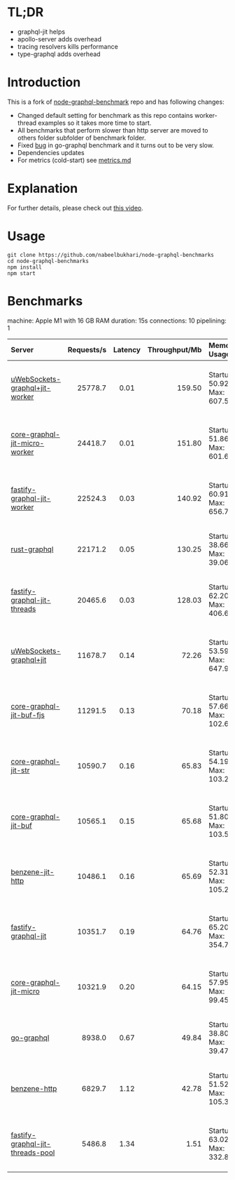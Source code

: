 # TL;DR

- graphql-jit helps
- apollo-server adds overhead
- tracing resolvers kills performance
- type-graphql adds overhead

# Introduction

This is a fork of [node-graphql-benchmark](https://github.com/benawad/node-graphql-benchmarks) repo and has following changes:

- Changed default setting for benchmark as this repo contains worker-thread examples so it takes more time to start.
- All benchmarks that perform slower than http server are moved to others folder subfolder of benchmark folder.
- Fixed [bug](https://github.com/nabeelbukhari/node-graphql-benchmarks/blob/127b19c31d8eeba25a66889f58d3518bf082b556/other-benchmarks/go-gql/server.go#L25) in go-graphql benchmark and it turns out to be very slow.
- Dependencies updates
- For metrics (cold-start) see [metrics.md](METRICS.md)

# Explanation

For further details, please check out [this video](https://www.youtube.com/watch?v=JbV7MCeEPb8).

# Usage

```
git clone https://github.com/nabeelbukhari/node-graphql-benchmarks
cd node-graphql-benchmarks
npm install
npm start
```

# Benchmarks
machine: Apple M1 with 16 GB RAM
duration: 15s
connections: 10
pipelining: 1

| Server                                                                                                                                            | Requests/s | Latency | Throughput/Mb | Memory Usage                    | CPU Usage                                        |
| :--                                                                                                                                               | --:        | :-:     | --:           | :--                             | :--                                              |
| [uWebSockets-graphql+jit-worker](https://github.com/benawad/node-graphql-benchmarks/tree/master/benchmarks/uWebSockets-graphql+jit-worker.js)     | 25778.7    | 0.01    | 159.50        | Startup: 50.92MB, Max: 607.52MB | User: 42478.74 sec(s), System: 5981.34 sec(s)    |
| [core-graphql-jit-micro-worker](https://github.com/benawad/node-graphql-benchmarks/tree/master/benchmarks/core-graphql-jit-micro-worker.js)       | 24418.7    | 0.01    | 151.80        | Startup: 51.86MB, Max: 601.63MB | User: 43302.26 sec(s), System: 5885.66 sec(s)    |
| [fastify-graphql-jit-worker](https://github.com/benawad/node-graphql-benchmarks/tree/master/benchmarks/fastify-graphql-jit-worker.js)             | 22524.3    | 0.03    | 140.92        | Startup: 60.91MB, Max: 656.77MB | User: 41470.41 sec(s), System: 5872.09 sec(s)    |
| [rust-graphql](https://github.com/benawad/node-graphql-benchmarks/tree/master/benchmarks/rust-graphql.js)                                         | 22171.2    | 0.05    | 130.25        | Startup: 38.66MB, Max: 39.06MB  | User: 2.90 sec(s), System: 0.50 sec(s)           |
| [fastify-graphql-jit-threads](https://github.com/benawad/node-graphql-benchmarks/tree/master/benchmarks/fastify-graphql-jit-threads.js)           | 20465.6    | 0.03    | 128.03        | Startup: 62.20MB, Max: 406.61MB | User: 40679.48 sec(s), System: 6427.14 sec(s)    |
| [uWebSockets-graphql+jit](https://github.com/benawad/node-graphql-benchmarks/tree/master/benchmarks/uWebSockets-graphql+jit.js)                   | 11678.7    | 0.14    | 72.26         | Startup: 53.59MB, Max: 647.92MB | User: -67694.40 sec(s), System: -11310.66 sec(s) |
| [core-graphql-jit-buf-fjs](https://github.com/benawad/node-graphql-benchmarks/tree/master/benchmarks/core-graphql-jit-buf-fjs.js)                 | 11291.5    | 0.13    | 70.18         | Startup: 57.66MB, Max: 102.63MB | User: -14039.47 sec(s), System: -592.03 sec(s)   |
| [core-graphql-jit-str](https://github.com/benawad/node-graphql-benchmarks/tree/master/benchmarks/core-graphql-jit-str.js)                         | 10590.7    | 0.16    | 65.83         | Startup: 54.19MB, Max: 103.23MB | User: -13974.52 sec(s), System: -668.91 sec(s)   |
| [core-graphql-jit-buf](https://github.com/benawad/node-graphql-benchmarks/tree/master/benchmarks/core-graphql-jit-buf.js)                         | 10565.1    | 0.15    | 65.68         | Startup: 51.80MB, Max: 103.50MB | User: -13879.66 sec(s), System: -710.01 sec(s)   |
| [benzene-jit-http](https://github.com/benawad/node-graphql-benchmarks/tree/master/benchmarks/benzene-jit-http.js)                                 | 10486.1    | 0.16    | 65.69         | Startup: 52.31MB, Max: 105.23MB | User: -14852.53 sec(s), System: -481.77 sec(s)   |
| [fastify-graphql-jit](https://github.com/benawad/node-graphql-benchmarks/tree/master/benchmarks/fastify-graphql-jit.js)                           | 10351.7    | 0.19    | 64.76         | Startup: 65.20MB, Max: 354.75MB | User: -69259.84 sec(s), System: -11198.54 sec(s) |
| [core-graphql-jit-micro](https://github.com/benawad/node-graphql-benchmarks/tree/master/benchmarks/core-graphql-jit-micro.js)                     | 10321.9    | 0.20    | 64.15         | Startup: 57.95MB, Max: 99.45MB  | User: 13855.47 sec(s), System: 722.20 sec(s)     |
| [go-graphql](https://github.com/benawad/node-graphql-benchmarks/tree/master/benchmarks/go-graphql.js)                                             | 8938.0     | 0.67    | 49.84         | Startup: 38.80MB, Max: 39.47MB  | User: 4.08 sec(s), System: 2.06 sec(s)           |
| [benzene-http](https://github.com/benawad/node-graphql-benchmarks/tree/master/benchmarks/benzene-http.js)                                         | 6829.7     | 1.12    | 42.78         | Startup: 51.52MB, Max: 105.30MB | User: 14238.24 sec(s), System: 638.59 sec(s)     |
| [fastify-graphql-jit-threads-pool](https://github.com/benawad/node-graphql-benchmarks/tree/master/benchmarks/fastify-graphql-jit-threads-pool.js) | 5486.8     | 1.34    | 1.51          | Startup: 63.02MB, Max: 332.86MB | User: -13363.58 sec(s), System: 1526.13 sec(s)   |
